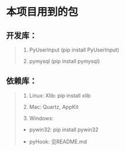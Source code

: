 # 本项目用到的包

## 开发库：

> 1. PyUserInput (pip install PyUserInput)
>
> 2. pymysql (pip install pymysql)

## 依赖库：
>
> 1. Linux:
>   Xlib: pip install xlib
>
> 2. Mac: Quartz, AppKit
>
> 3. Windows:
>
>   * pywin32: pip install pywin32
> 
>   * pyHook: 见README.md 
>